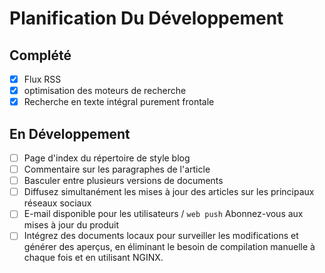 # Planification Du Développement

## Complété

- [x] Flux RSS
- [x] optimisation des moteurs de recherche
- [x] Recherche en texte intégral purement frontale

## En Développement

- [ ] Page d'index du répertoire de style blog
- [ ] Commentaire sur les paragraphes de l'article
- [ ] Basculer entre plusieurs versions de documents
- [ ] Diffusez simultanément les mises à jour des articles sur les principaux réseaux sociaux
- [ ] E-mail disponible pour les utilisateurs / `web push` Abonnez-vous aux mises à jour du produit
- [ ] Intégrez des documents locaux pour surveiller les modifications et générer des aperçus, en éliminant le besoin de compilation manuelle à chaque fois et en utilisant NGINX.